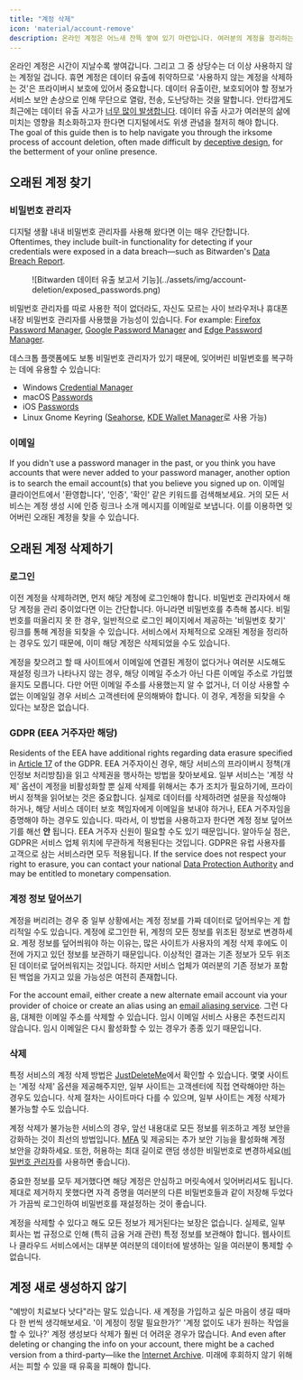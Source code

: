 ```yaml
---
title: "계정 삭제"
icon: 'material/account-remove'
description: 온라인 계정은 어느새 잔뜩 쌓여 있기 마련입니다. 여러분의 계정을 정리하는 데 도움이 될 몇 가지 팁을 알려드립니다.
---
```


온라인 계정은 시간이 지날수록 쌓여갑니다. 그리고 그 중 상당수는 더 이상 사용하지 않는 계정일 겁니다. 휴면 계정은 데이터 유출에 취약하므로 '사용하지 않는 계정을 삭제하는 것'은 프라이버시 보호에 있어서 중요합니다. 데이터 유출이란, 보호되어야 할 정보가 서비스 보안 손상으로 인해 무단으로 열람, 전송, 도난당하는 것을 말합니다. 안타깝게도 최근에는 데이터 유출 사고가 [너무 많이 발생합니다](https://haveibeenpwned.com/PwnedWebsites). 데이터 유출 사고가 여러분의 삶에 미치는 영향을 최소화하고자 한다면 디지털에서도 위생 관념을 철저히 해야 합니다. The goal of this guide then is to help navigate you through the irksome process of account deletion, often made difficult by [deceptive design](https://deceptive.design), for the betterment of your online presence.

## 오래된 계정 찾기

### 비밀번호 관리자

디지털 생활 내내 비밀번호 관리자를 사용해 왔다면 이는 매우 간단합니다. Oftentimes, they include built-in functionality for detecting if your credentials were exposed in a data breach—such as Bitwarden's [Data Breach Report](https://bitwarden.com/blog/have-you-been-pwned).

<figure markdown>
  ![Bitwarden 데이터 유출 보고서 기능](../assets/img/account-deletion/exposed_passwords.png)
</figure>

비밀번호 관리자를 따로 사용한 적이 없더라도, 자신도 모르는 사이 브라우저나 휴대폰 내장 비밀번호 관리자를 사용했을 가능성이 있습니다. For example: [Firefox Password Manager](https://support.mozilla.org/kb/password-manager-remember-delete-edit-logins), [Google Password Manager](https://passwords.google.com/intro) and [Edge Password Manager](https://support.microsoft.com/microsoft-edge/save-or-forget-passwords-in-microsoft-edge-b4beecb0-f2a8-1ca0-f26f-9ec247a3f336).

데스크톱 플랫폼에도 보통 비밀번호 관리자가 있기 때문에, 잊어버린 비밀번호를 복구하는 데에 유용할 수 있습니다:

- Windows [Credential Manager](https://support.microsoft.com/windows/accessing-credential-manager-1b5c916a-6a16-889f-8581-fc16e8165ac0)
- macOS [Passwords](https://support.apple.com/HT211145)
- iOS [Passwords](https://support.apple.com/HT211146)
- Linux Gnome Keyring ([Seahorse](https://wiki.gnome.org/Apps/Seahorse), [KDE Wallet Manager](https://userbase.kde.org/KDE_Wallet_Manager)로 사용 가능)

### 이메일

If you didn't use a password manager in the past, or you think you have accounts that were never added to your password manager, another option is to search the email account(s) that you believe you signed up on. 이메일 클라이언트에서 '환영합니다', '인증', '확인' 같은 키워드를 검색해보세요. 거의 모든 서비스는 계정 생성 시에 인증 링크나 소개 메시지를 이메일로 보냅니다. 이를 이용하면 잊어버린 오래된 계정을 찾을 수 있습니다.

## 오래된 계정 삭제하기

### 로그인

이전 계정을 삭제하려면, 먼저 해당 계정에 로그인해야 합니다. 비밀번호 관리자에서 해당 계정을 관리 중이었다면 이는 간단합니다. 아니라면 비밀번호를 추측해 봅시다. 비밀번호를 떠올리지 못 한 경우, 일반적으로 로그인 페이지에서 제공하는 '비밀번호 찾기' 링크를 통해 계정을 되찾을 수 있습니다. 서비스에서 자체적으로 오래된 계정을 정리하는 경우도 있기 때문에, 이미 해당 계정은 삭제되었을 수도 있습니다.

계정을 찾으려고 할 때 사이트에서 이메일에 연결된 계정이 없다거나 여러분 시도해도 재설정 링크가 나타나지 않는 경우, 해당 이메일 주소가 아닌 다른 이메일 주소로 가입했을지도 모릅니다. 다만 어떤 이메일 주소를 사용했는지 알 수 없거나, 더 이상 사용할 수 없는 이메일일 경우 서비스 고객센터에 문의해봐야 합니다. 이 경우, 계정을 되찾을 수 있다는 보장은 없습니다.

### GDPR (EEA 거주자만 해당)

Residents of the EEA have additional rights regarding data erasure specified in [Article 17](https://gdpr-info.eu/art-17-gdpr) of the GDPR. EEA 거주자이신 경우, 해당 서비스의 프라이버시 정책(개인정보 처리방침)을 읽고 삭제권을 행사하는 방법을 찾아보세요. 일부 서비스는 '계정 삭제' 옵션이 계정을 비활성화할 뿐 실제 삭제를 위해서는 추가 조치가 필요하기에, 프라이버시 정책을 읽어보는 것은 중요합니다. 실제로 데이터를 삭제하려면 설문을 작성해야 하거나, 해당 서비스 데이터 보호 책임자에게 이메일을 보내야 하거나, EEA 거주자임을 증명해야 하는 경우도 있습니다. 따라서, 이 방법을 사용하고자 한다면 계정 정보 덮어쓰기를 해선 **안** 됩니다. EEA 거주자 신원이 필요할 수도 있기 때문입니다. 알아두실 점은, GDPR은 서비스 업체 위치에 무관하게 적용된다는 것입니다. GDPR은 유럽 사용자를 고객으로 삼는 서비스라면 모두 적용됩니다. If the service does not respect your right to erasure, you can contact your national [Data Protection Authority](https://ec.europa.eu/info/law/law-topic/data-protection/reform/rights-citizens/redress/what-should-i-do-if-i-think-my-personal-data-protection-rights-havent-been-respected_en) and may be entitled to monetary compensation.

### 계정 정보 덮어쓰기

계정을 버리려는 경우 중 일부 상황에서는 계정 정보를 가짜 데이터로 덮어씌우는 게 합리적일 수도 있습니다. 계정에 로그인한 뒤, 계정의 모든 정보를 위조된 정보로 변경하세요. 계정 정보를 덮어씌워야 하는 이유는, 많은 사이트가 사용자의 계정 삭제 후에도 이전에 가지고 있던 정보를 보관하기 때문입니다. 이상적인 결과는 기존 정보가 모두 위조된 데이터로 덮어씌워지는 것입니다. 하지만 서비스 업체가 여러분의 기존 정보가 포함된 백업을 가지고 있을 가능성은 여전히 존재합니다.

For the account email, either create a new alternate email account via your provider of choice or create an alias using an [email aliasing service](../email-aliasing.md). 그런 다음, 대체한 이메일 주소를 삭제할 수 있습니다. 임시 이메일 서비스 사용은 추천드리지 않습니다. 임시 이메일은 다시 활성화할 수 있는 경우가 종종 있기 때문입니다.

### 삭제

특정 서비스의 계정 삭제 방법은 [JustDeleteMe](https://justdeleteme.xyz)에서 확인할 수 있습니다. 몇몇 사이트는 '계정 삭제' 옵션을 제공해주지만, 일부 사이트는 고객센터에 직접 연락해야만 하는 경우도 있습니다. 삭제 절차는 사이트마다 다를 수 있으며, 일부 사이트는 계정 삭제가 불가능할 수도 있습니다.

계정 삭제가 불가능한 서비스의 경우, 앞선 내용대로 모든 정보를 위조하고 계정 보안을 강화하는 것이 최선의 방법입니다. [MFA](multi-factor-authentication.md) 및 제공되는 추가 보안 기능을 활성화해 계정 보안을 강화하세요. 또한, 허용하는 최대 길이로 랜덤 생성한 비밀번호로 변경하세요([비밀번호 관리자](../passwords.md)를 사용하면 좋습니다).

중요한 정보를 모두 제거했다면 해당 계정은 안심하고 머릿속에서 잊어버리셔도 됩니다. 제대로 제거하지 못했다면 자격 증명을 여러분의 다른 비밀번호들과 같이 저장해 두었다가 가끔씩 로그인하여 비밀번호를 재설정하는 것이 좋습니다.

계정을 삭제할 수 있다고 해도 모든 정보가 제거된다는 보장은 없습니다. 실제로, 일부 회사는 법 규정으로 인해 (특히 금융 거래 관련) 특정 정보를 보관해야 합니다. 웹사이트나 클라우드 서비스에서는 대부분 여러분의 데이터에 발생하는 일을 여러분이 통제할 수 없습니다.

## 계정 새로 생성하지 않기

"예방이 치료보다 낫다"라는 말도 있습니다. 새 계정을 가입하고 싶은 마음이 생길 때마다 한 번씩 생각해보세요. '이 계정이 정말 필요한가?' '계정 없이도 내가 원하는 작업을 할 수 있나?' 계정 생성보다 삭제가 훨씬 더 어려운 경우가 많습니다. And even after deleting or changing the info on your account, there might be a cached version from a third-party—like the [Internet Archive](https://archive.org). 미래에 후회하지 않기 위해서는 피할 수 있을 때 유혹을 피해야 합니다.
